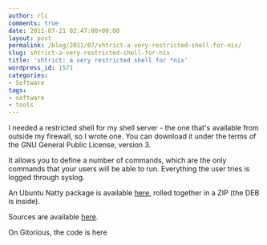 ```yaml
---
author: rlc
comments: true
date: 2011-07-21 02:47:08+00:00
layout: post
permalink: /blog/2011/07/shtrict-a-very-restricted-shell-for-nix/
slug: shtrict-a-very-restricted-shell-for-nix
title: 'shtrict: a very restricted shell for *nix'
wordpress_id: 1571
categories:
- Software
tags:
- software
- tools
---
```


I needed a restricted shell for my shell server - the one that's available from outside my firewall, so I wrote one. You can download it under the terms of the GNU General Public License, version 3.
<!--more-->
It allows you to define a number of commands, which are the only commands that your users will be able to run. Everything the user tries is logged through syslog.

An Ubuntu Natty package is available [here](http://rlc.vlinder.ca/wp-content/uploads/2011/07/shtrict-1.0.00.zip), rolled together in a ZIP (the DEB is inside).

Sources are available [here](http://rlc.vlinder.ca/wp-content/uploads/2011/07/shtrict_1.0.00.tar.gz).

On Gitorious, the code is here
